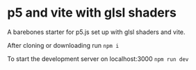 # p5 and vite with glsl shaders
A barebones starter for p5.js set up with glsl shaders and vite. 

After cloning or downloading run
`npm i`

To start the development server on localhost:3000
`npm run dev`
